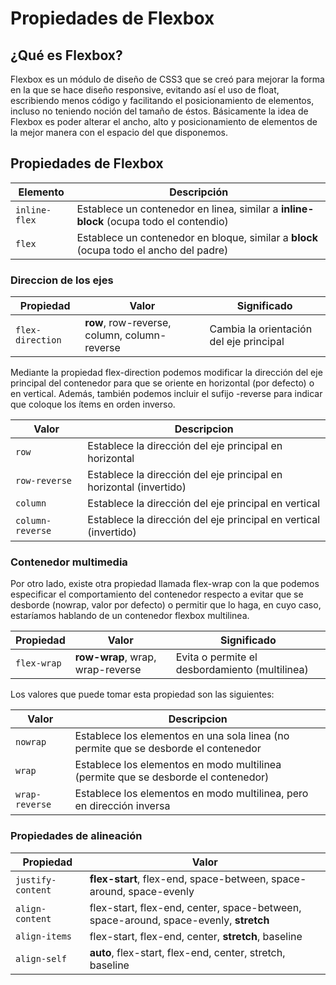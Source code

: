 # Propiedades de Flexbox

## ¿Qué es Flexbox? 

Flexbox es un módulo de diseño de CSS3 que se creó para mejorar la forma en la que se hace diseño responsive, evitando así el uso de float, escribiendo menos código y facilitando el posicionamiento de elementos, incluso no teniendo noción del tamaño de éstos. Básicamente la idea de Flexbox es poder alterar el ancho, alto y posicionamiento de elementos de la mejor manera con el espacio del que disponemos.

## Propiedades de Flexbox

| Elemento          | Descripción                                                                            |
|-------------------|----------------------------------------------------------------------------------------|
| ```inline-flex``` | Establece un contenedor en linea, similar a **inline-block** (ocupa todo el contendio) |
| ```flex```        | Establece un contenedor en bloque, similar a **block** (ocupa todo el ancho del padre) |

### Direccion de los ejes

| Propiedad            | Valor                                        | Significado                             |
|----------------------|----------------------------------------------|-----------------------------------------|
| ```flex-direction``` | **row**, row-reverse, column, column-reverse | Cambia la orientación del eje principal |

Mediante la propiedad flex-direction podemos modificar la dirección del eje principal del contenedor para que se oriente en horizontal (por defecto) o en vertical. Además, también podemos incluir el sufijo -reverse para indicar que coloque los ítems en orden inverso.

| Valor                | Descripcion                                                        |
|----------------------|--------------------------------------------------------------------|
| ```row```            | Establece la dirección del eje principal en horizontal             |
| ```row-reverse```    | Establece la dirección del eje principal en horizontal (invertido) |
| ```column```         | Establece la dirección del eje principal en vertical               |
| ```column-reverse``` | Establece la dirección del eje principal en vertical (invertido)   |

### Contenedor multimedia

Por otro lado, existe otra propiedad llamada flex-wrap con la que podemos especificar el comportamiento del contenedor respecto a evitar que se desborde (nowrap, valor por defecto) o permitir que lo haga, en cuyo caso, estaríamos hablando de un contenedor flexbox multilinea.

| Propiedad       | Valor                            | Significado                                    |
|-----------------|----------------------------------|------------------------------------------------|
| ```flex-wrap``` | **row-wrap**, wrap, wrap-reverse | Evita o permite el desbordamiento (multilinea) |

Los valores que puede tomar esta propiedad son las siguientes:

| Valor              | Descripcion                                                                         |
|--------------------|-------------------------------------------------------------------------------------|
| ```nowrap```       | Establece los elementos en una sola linea (no permite que se desborde el contenedor |
| ```wrap```         | Establece los elementos en modo multilinea (permite que se desborde el contenedor)  |
| ```wrap-reverse``` | Establece los elementos en modo multilinea, pero en dirección inversa               |

### Propiedades de alineación

| Propiedad             | Valor                                                                                |
|-----------------------|--------------------------------------------------------------------------------------|
| ```justify-content``` | **flex-start**, flex-end, space-between, space-around, space-evenly                  |
| ```align-content```   | flex-start, flex-end, center, space-between, space-around, space-evenly, **stretch** |
| ```align-items```     | flex-start, flex-end, center, **stretch**, baseline                                  |
| ```align-self```      | **auto**, flex-start, flex-end, center, stretch, baseline                            |
